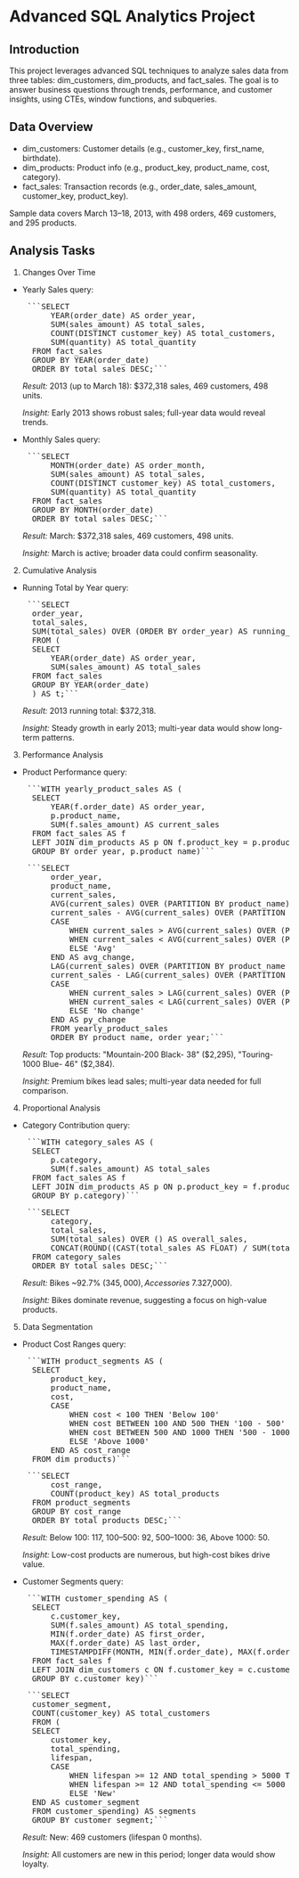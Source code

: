 # Advanced SQL Analytics Project

## Introduction
This project leverages advanced SQL techniques to analyze sales data from three tables: dim_customers, dim_products, and fact_sales. 
The goal is to answer business questions through trends, performance, and customer insights, using CTEs, window functions, and subqueries.

## Data Overview
- dim_customers: Customer details (e.g., customer_key, first_name, birthdate).
- dim_products: Product info (e.g., product_key, product_name, cost, category).
- fact_sales: Transaction records (e.g., order_date, sales_amount, customer_key, product_key).

Sample data covers March 13–18, 2013, with 498 orders, 469 customers, and 295 products.

## Analysis Tasks
1. Changes Over Time
- Yearly Sales query:
    <pre> ```SELECT
        YEAR(order_date) AS order_year,
        SUM(sales_amount) AS total_sales,
        COUNT(DISTINCT customer_key) AS total_customers,
        SUM(quantity) AS total_quantity
    FROM fact_sales
    GROUP BY YEAR(order_date)
    ORDER BY total_sales DESC;``` </pre>

    *Result:* 2013 (up to March 18): $372,318 sales, 469 customers, 498 units.

    *Insight:* Early 2013 shows robust sales; full-year data would reveal trends.

- Monthly Sales query:
    <pre> ```SELECT
        MONTH(order_date) AS order_month,
        SUM(sales_amount) AS total_sales,
        COUNT(DISTINCT customer_key) AS total_customers,
        SUM(quantity) AS total_quantity
    FROM fact_sales
    GROUP BY MONTH(order_date)
    ORDER BY total_sales DESC;``` </pre>

    *Result:* March: $372,318 sales, 469 customers, 498 units.

    *Insight:* March is active; broader data could confirm seasonality.

2. Cumulative Analysis
- Running Total by Year query:
  <pre> ```SELECT
    order_year,
    total_sales,
    SUM(total_sales) OVER (ORDER BY order_year) AS running_total_sales
    FROM (
    SELECT
        YEAR(order_date) AS order_year,
        SUM(sales_amount) AS total_sales
    FROM fact_sales
    GROUP BY YEAR(order_date)
    ) AS t;``` </pre>

    *Result:* 2013 running total: $372,318.

    *Insight:* Steady growth in early 2013; multi-year data would show long-term patterns.

3. Performance Analysis
- Product Performance query:
  <pre> ```WITH yearly_product_sales AS (
    SELECT
        YEAR(f.order_date) AS order_year,
        p.product_name,
        SUM(f.sales_amount) AS current_sales
    FROM fact_sales AS f
    LEFT JOIN dim_products AS p ON f.product_key = p.product_key
    GROUP BY order_year, p.product_name)``` </pre>
    <pre> ```SELECT
        order_year,
        product_name,
        current_sales,
        AVG(current_sales) OVER (PARTITION BY product_name) AS avg_sales,
        current_sales - AVG(current_sales) OVER (PARTITION BY product_name) AS diff_avg,
        CASE
            WHEN current_sales > AVG(current_sales) OVER (PARTITION BY product_name) THEN 'Above Avg'
            WHEN current_sales < AVG(current_sales) OVER (PARTITION BY product_name) THEN 'Below Avg'
            ELSE 'Avg'
        END AS avg_change,
        LAG(current_sales) OVER (PARTITION BY product_name ORDER BY order_year) AS py_sales,
        current_sales - LAG(current_sales) OVER (PARTITION BY product_name ORDER BY order_year) AS diff_py,
        CASE
            WHEN current_sales > LAG(current_sales) OVER (PARTITION BY product_name ORDER BY order_year) THEN 'Increase'
            WHEN current_sales < LAG(current_sales) OVER (PARTITION BY product_name ORDER BY order_year) THEN 'Decrease'
            ELSE 'No change'
        END AS py_change
        FROM yearly_product_sales
        ORDER BY product_name, order_year;``` </pre>

    *Result:* Top products: "Mountain-200 Black- 38" ($2,295), "Touring-1000 Blue- 46" ($2,384).

    *Insight:* Premium bikes lead sales; multi-year data needed for full comparison.

4. Proportional Analysis
- Category Contribution query:
    <pre> ```WITH category_sales AS (
    SELECT
        p.category,
        SUM(f.sales_amount) AS total_sales
    FROM fact_sales AS f
    LEFT JOIN dim_products AS p ON p.product_key = f.product_key
    GROUP BY p.category)``` </pre>
    <pre> ```SELECT
        category,
        total_sales,
        SUM(total_sales) OVER () AS overall_sales,
        CONCAT(ROUND((CAST(total_sales AS FLOAT) / SUM(total_sales) OVER ()) * 100, 2), '%') AS percent_of_total
    FROM category_sales
    ORDER BY total_sales DESC;``` </pre>

    *Result:* Bikes ~92.7% ($345,000), Accessories ~7.3% ($27,000).

    *Insight:* Bikes dominate revenue, suggesting a focus on high-value products.

5. Data Segmentation
- Product Cost Ranges query:
  <pre> ```WITH product_segments AS (
    SELECT
        product_key,
        product_name,
        cost,
        CASE 
            WHEN cost < 100 THEN 'Below 100'
            WHEN cost BETWEEN 100 AND 500 THEN '100 - 500'
            WHEN cost BETWEEN 500 AND 1000 THEN '500 - 1000'
            ELSE 'Above 1000'
        END AS cost_range
    FROM dim_products)``` </pre>
    <pre> ```SELECT
        cost_range,
        COUNT(product_key) AS total_products
    FROM product_segments
    GROUP BY cost_range
    ORDER BY total_products DESC;``` </pre>

    *Result:* Below 100: 117, 100–500: 92, 500–1000: 36, Above 1000: 50.

    *Insight:* Low-cost products are numerous, but high-cost bikes drive value.

- Customer Segments query:
    <pre> ```WITH customer_spending AS (
    SELECT
        c.customer_key,
        SUM(f.sales_amount) AS total_spending,
        MIN(f.order_date) AS first_order,
        MAX(f.order_date) AS last_order,
        TIMESTAMPDIFF(MONTH, MIN(f.order_date), MAX(f.order_date)) AS lifespan
    FROM fact_sales f
    LEFT JOIN dim_customers c ON f.customer_key = c.customer_key
    GROUP BY c.customer_key)``` </pre>
    <pre> ```SELECT
    customer_segment,
    COUNT(customer_key) AS total_customers
    FROM (
    SELECT
        customer_key,
        total_spending,
        lifespan,
        CASE 
            WHEN lifespan >= 12 AND total_spending > 5000 THEN 'VIP'
            WHEN lifespan >= 12 AND total_spending <= 5000 THEN 'Regular'
            ELSE 'New'
    END AS customer_segment
    FROM customer_spending) AS segments
    GROUP BY customer_segment;``` </pre>

    *Result:* New: 469 customers (lifespan 0 months).
  
    *Insight:* All customers are new in this period; longer data would show loyalty.

